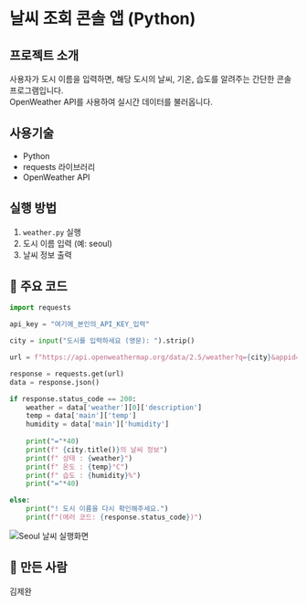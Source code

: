 # 날씨 조회 콘솔 앱 (Python)

## 프로젝트 소개
사용자가 도시 이름을 입력하면, 해당 도시의 날씨, 기온, 습도를 알려주는 간단한 콘솔 프로그램입니다.  
OpenWeather API를 사용하여 실시간 데이터를 불러옵니다.

## 사용기술
- Python
- requests 라이브러리
- OpenWeather API

## 실행 방법
1. `weather.py` 실행
2. 도시 이름 입력 (예: seoul)
3. 날씨 정보 출력

## 📄 주요 코드

```python
import requests

api_key = "여기에_본인의_API_KEY_입력"

city = input("도시를 입력하세요 (영문): ").strip()

url = f"https://api.openweathermap.org/data/2.5/weather?q={city}&appid={api_key}&units=metric&lang=kr"

response = requests.get(url)
data = response.json()

if response.status_code == 200:
    weather = data['weather'][0]['description']
    temp = data['main']['temp']
    humidity = data['main']['humidity']
    
    print("="*40)
    print(f" {city.title()}의 날씨 정보")
    print(f" 상태 : {weather}")
    print(f" 온도 : {temp}°C")
    print(f" 습도 : {humidity}%")
    print("="*40)

else:
    print("! 도시 이름을 다시 확인해주세요.")
    print(f"(에러 코드: {response.status_code})")
```
![Seoul 날씨 실행화면](screenshots/seoul_weather.png)
## 👤 만든 사람
김제완